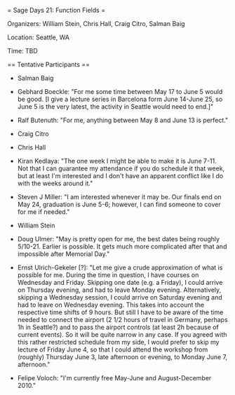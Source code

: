 = Sage Days 21: Function Fields =

Organizers: William Stein, Chris Hall, Craig Citro, Salman Baig

Location: Seattle, WA

Time: TBD

== Tentative Participants ==

 * Salman Baig

 * Gebhard Boeckle: "For me some time between May 17 to June 5 would be good. [I give a lecture series in Barcelona form June 14-June 25, so June 5 is the very latest, the activity in Seattle would need to end.]"

 * Ralf Butenuth: "For me, anything between May 8 and June 13 is perfect."

 * Craig Citro

 * Chris Hall

 * Kiran Kedlaya: "The one week I might be able to make it is June 7-11. Not that I can guarantee my attendance if you do schedule it that week, but at least I'm interested and I don't have an apparent conflict like I do with the weeks around it."

 * Steven J Miller: "I am interested whenever it may be. Our finals end on May 24, graduation is June 5-6; however, I can find someone to cover for me if needed."

 * William Stein

 * Doug Ulmer: "May is pretty open for me, the best dates being roughly 5/10-21.  Earlier is possible.  It gets much more complicated after that and impossible after Memorial Day."

 * Ernst Ulrich-Gekeler [?]: "Let me give a crude approximation of what is possible for me. During the time in question, I have courses on Wednesday and Friday. Skipping one date (e.g. a Friday), I could arrive on Thursday evening, and had to leave Monday evening. Alternatively, skipping a Wednesday session, I could arrive on Saturday evening and had to leave on Wednesday evening. This takes into account the respective time shifts of 9 hours. But still I have to be aware of the time needed to connect the airport (2 1/2 hours of travel in Germany, perhaps 1h in Seattle?) and to pass the airport controls (at least 2h because of current events). So it will be quite narrow in any case. If you agreed with this rather restricted schedule from my side, I would prefer to skip my lecture of Friday June 4, so that I could attend the workshop from (roughly) Thursday June 3, late afternoon or evening, to Monday June 7, afternoon."

 * Felipe Voloch: "I'm currently free May-June and August-December 2010."
